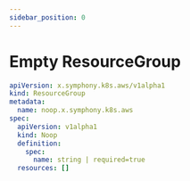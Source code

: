 ```yaml
---
sidebar_position: 0
---
```


# Empty ResourceGroup

```yaml title="no-resources-rg.yaml"
apiVersion: x.symphony.k8s.aws/v1alpha1
kind: ResourceGroup
metadata:
  name: noop.x.symphony.k8s.aws
spec:
  apiVersion: v1alpha1
  kind: Noop
  definition:
    spec:
      name: string | required=true
  resources: []
```